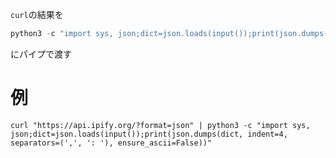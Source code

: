 `curl`の結果を

```python
python3 -c "import sys, json;dict=json.loads(input());print(json.dumps(dict, indent=4, separators=(',', ': '), ensure_ascii=False))"
```

にパイプで渡す

# 例

```shell 
curl "https://api.ipify.org/?format=json" | python3 -c "import sys, json;dict=json.loads(input());print(json.dumps(dict, indent=4, separators=(',', ': '), ensure_ascii=False))"
```
